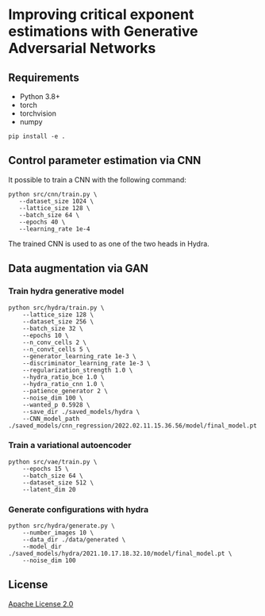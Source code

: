 # Improving critical exponent estimations with Generative Adversarial Networks

## Requirements

* Python 3.8+
* torch
* torchvision
* numpy

```shell
pip install -e .
```
## Control parameter estimation via CNN

It possible to train a CNN with the following command:

 ```shell
python src/cnn/train.py \
    --dataset_size 1024 \
    --lattice_size 128 \
    --batch_size 64 \
    --epochs 40 \
    --learning_rate 1e-4 
 ```

 The trained CNN is used to as one of the two heads in Hydra.

## Data augmentation via GAN

### Train hydra generative model

```shell
python src/hydra/train.py \
    --lattice_size 128 \
    --dataset_size 256 \
    --batch_size 32 \
    --epochs 10 \
    --n_conv_cells 2 \
    --n_convt_cells 5 \
    --generator_learning_rate 1e-3 \
    --discriminator_learning_rate 1e-3 \
    --regularization_strength 1.0 \
    --hydra_ratio_bce 1.0 \
    --hydra_ratio_cnn 1.0 \
    --patience_generator 2 \
    --noise_dim 100 \
    --wanted_p 0.5928 \
    --save_dir ./saved_models/hydra \
    --CNN_model_path ./saved_models/cnn_regression/2022.02.11.15.36.56/model/final_model.pt
``` 

### Train a variational autoencoder

```shell
python src/vae/train.py \
    --epochs 15 \
    --batch_size 64 \
    --dataset_size 512 \
    --latent_dim 20
``` 

### Generate configurations with hydra

```shell
python src/hydra/generate.py \
    --number_images 10 \
    --data_dir ./data/generated \
    --model_dir ./saved_models/hydra/2021.10.17.18.32.10/model/final_model.pt \
    --noise_dim 100
```

## License
[Apache License 2.0](https://github.com/bisonai/mobilenetv3-tensorflow/blob/master/LICENSE)
